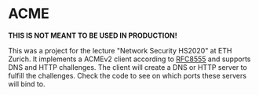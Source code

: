 # ACME

**THIS IS NOT MEANT TO BE USED IN PRODUCTION!**

This was a project for the lecture "Network Security HS2020" at ETH Zurich.
It implements a ACMEv2 client according to [RFC8555](https://tools.ietf.org/html/rfc8555) and supports DNS and HTTP challenges.
The client will create a DNS or HTTP server to fulfill the challenges.
Check the code to see on which ports these servers will bind to.
